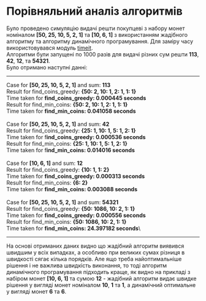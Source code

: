 # Порівняльний аналіз алгоритмів
Було проведено симуляцію видачі решти покупцеві з набору монет номіналом **[50, 25, 10, 5, 2, 1]** та **[10, 6, 1]** з використанням жадібного алгоритму та алгоритму динамічного програмування.
Для заміру часу використовувався модуль [timeit](https://docs.python.org/uk/3/library/timeit.html).\
Алгоритми були запущені по 1000 разів для видачі різних сум решти **113**, **42**, **12**, та **54321**.\
Було отримано наступні данні:

---

Case for **[50, 25, 10, 5, 2, 1]** and sum: **113**\
Result for find_coins_greedy: **{50: 2, 10: 1, 2: 1, 1: 1}**\
Time taken for **find_coins_greedy: 0.000445 seconds**\
Result for find_min_coins: **{50: 2, 10: 1, 2: 1, 1: 1}**\
Time taken for **find_min_coins: 0.041058 seconds**\
\
Case for **[50, 25, 10, 5, 2, 1]** and sum: **42**\
Result for find_coins_greedy: **{25: 1, 10: 1, 5: 1, 2: 1}**\
Time taken for f**ind_coins_greedy: 0.000536 seconds**\
Result for find_min_coins: **{25: 1, 10: 1, 5: 1, 2: 1}**\
Time taken for f**ind_min_coins: 0.014016 seconds**\
\
Case for **[10, 6, 1]** and sum: **12**\
Result for find_coins_greedy: **{10: 1, 1: 2}**\
Time taken for **find_coins_greedy: 0.000313 seconds**\
Result for find_min_coins: **{6: 2}**\
Time taken for **find_min_coins: 0.003088 seconds**\
\
Case for **[50, 25, 10, 5, 2, 1]** and sum: **54321**\
Result for find_coins_greedy: **{50: 1086, 10: 2, 1: 1}**\
Time taken for **find_coins_greedy: 0.000556 seconds**\
Result for find_min_coins: **{50: 1086, 10: 2, 1: 1}**\
Time taken for **find_min_coins: 24.397182 seconds**\

---

На основі отриманих даних видно що жадібний алгоритм виявився швидшим у всіх випадках, а особливо при великих сумах різниця в швидкості сягає кілька порядків. Але ящо треба найоптимальніше рішення і не важлива швидкість виконання, то тоді алгоритм динамічного програмування підходить краще, як видно на прикладі з набіром монет **[10, 6, 1]** та сумою **12** - жадібний алгоритм видає швидке рішення у вигляді монет номіналом **10**, **1** та **1**, а динамічний оптимальне у вигляді монет **6** та **6**.
